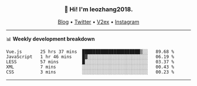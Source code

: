 <h3 align="center">👋 Hi! I'm leozhang2018.</h3>
<p align="center">
  <a href="https://leozhang2018.me">Blog</a> •
  <a href="https://twitter.com/leozhang2018">Twitter</a> •
  <a href="https://www.v2ex.com/member/leozhang">V2ex</a> •
  <a href="https://www.instagram.com/leozhanghere">Instagram</a>
</p>

-------

📊 **Weekly development breakdown**
<!--START_SECTION:waka-->
```text
Vue.js       25 hrs 37 mins  ██████████████████████▒░░   89.68 % 
JavaScript   1 hr 46 mins    █▓░░░░░░░░░░░░░░░░░░░░░░░   06.19 % 
LESS         57 mins         █░░░░░░░░░░░░░░░░░░░░░░░░   03.37 % 
XML          7 mins          ░░░░░░░░░░░░░░░░░░░░░░░░░   00.43 % 
CSS          3 mins          ░░░░░░░░░░░░░░░░░░░░░░░░░   00.23 % 
```
<!--END_SECTION:waka-->
-------
